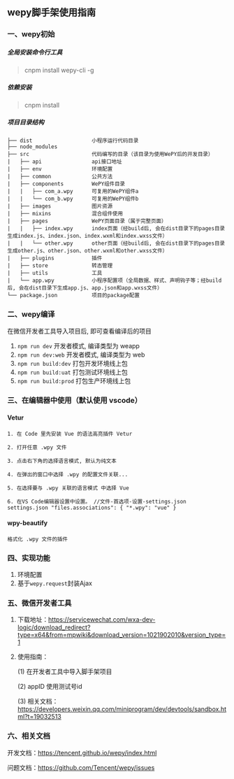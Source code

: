 ## wepy脚手架使用指南

### 一、wepy初始
##### 全局安装命令行工具
> cnpm install wepy-cli -g
##### 依赖安装
> cnpm install
##### 项目目录结构
```
├── dist                   小程序运行代码目录
├── node_modules
├── src                    代码编写的目录（该目录为使用WePY后的开发目录）
|   ├── api                api接口地址
|   ├── env                环境配置
|   ├── common             公共方法
|   ├── components         WePY组件目录
|   |   ├── com_a.wpy      可复用的WePY组件a
|   |   └── com_b.wpy      可复用的WePY组件b
|   ├── images             图片资源
|   ├── mixins             混合组件使用
|   ├── pages              WePY页面目录（属于完整页面）
|   |   ├── index.wpy      index页面（经build后, 会在dist目录下的pages目录生成index.js、index.json、index.wxml和index.wxss文件）
|   |   └── other.wpy      other页面（经build后, 会在dist目录下的pages目录生成other.js、other.json、other.wxml和other.wxss文件）
|   ├── plugins            插件
|   ├── store              转态管理
|   ├── utils              工具
|   └── app.wpy            小程序配置项（全局数据、样式、声明钩子等；经build后, 会在dist目录下生成app.js、app.json和app.wxss文件）
└── package.json           项目的package配置
```


### 二、wepy编译
在微信开发者工具导入项目后, 即可查看编译后的项目

1. `npm run dev` 开发者模式, 编译类型为 weapp
2. `npm run dev:web` 开发者模式, 编译类型为 web
3. `npm run build:dev` 打包开发环境线上包
4. `npm run build:uat` 打包测试环境线上包
5. `npm run build:prod` 打包生产环境线上包

### 三、在编辑器中使用（默认使用 vscode）
#### Vetur
```
1. 在 Code 里先安装 Vue 的语法高亮插件 Vetur

2. 打开任意 .wpy 文件

3. 点击右下角的选择语言模式, 默认为纯文本

4. 在弹出的窗口中选择 .wpy 的配置文件关联...

5. 在选择要与 .wpy 关联的语言模式 中选择 Vue

6. 在VS Code编辑器设置中设置。 //文件-首选项-设置-settings.json settings.json "files.associations": { "*.wpy": "vue" }
```

#### wpy-beautify
```
格式化 .wpy 文件的插件
```

### 四、实现功能
1. 环境配置
2. 基于`wepy.request`封装Ajax

### 五、微信开发者工具
1. 下载地址：https://servicewechat.com/wxa-dev-logic/download_redirect?type=x64&from=mpwiki&download_version=1021902010&version_type=1

2. 使用指南：

    (1) 在开发者工具中导入脚手架项目

    (2) appID 使用测试号id

    (3) 相关文档： https://developers.weixin.qq.com/miniprogram/dev/devtools/sandbox.html?t=19032513

### 六、相关文档
开发文档：https://tencent.github.io/wepy/index.html

问题文档：https://github.com/Tencent/wepy/issues



